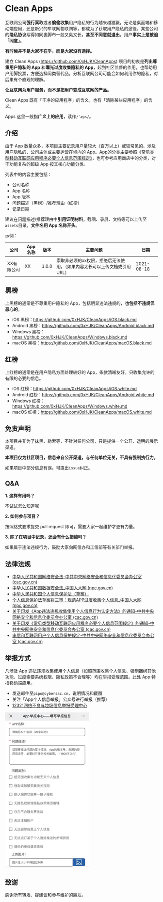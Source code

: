# Clean Apps

互联网公司**强行索取**或者**偷偷收集**用户隐私的行为越来越猖獗，无论是桌面端和移动端应用，还是新兴的车联网物联网等，都成为了获取用户隐私的途径。某些公司的**隐私协议**写得如同裹脚布一般又臭又长，**甚至不同意就退出**，用户**事实上是被迫「同意」**。

**有时候并不是大家不在乎，而是大家没有选择。**

建立 Clean Apps (https://github.com/0xHJK/CleanApps) 项目的初衷是**列出尊重用户隐私的 App** 和**曝光过度收集隐私的 App**，起到社区监督的作用，也帮助用户用脚投票，方便选择同类替代品。分析互联网公司可能会如何利用你的隐私，对后果有个直观的理解。

**让互联网为用户服务，而不是把用户变成互联网的产品。**

Clean Apps 既有「干净的应用程序」的含义，也有「清除某些应用程序」的含义。

Apps 这里一般指**广义上的应用**，读作`/ˈæps/`。

## 介绍

由于 App 数量众多，本项目主要记录用户量较大（百万以上）或较常见的、涉及用户隐私的、公司主体或主要运营在境内的 App。App的分类主要参照[《常见类型移动互联网应用程序必要个人信息范围规定》](http://www.cac.gov.cn/2021-03/22/c_1617990997054277.htm)，也可参考应用商店中的分类，对于功能复杂的超级 App 按其核心功能分类。

列表中的内容主要包括：

- 公司名称
- App 名称
- App 版本
- 问题描述（黑榜）/推荐理由（红榜）
- 记录日期

建议在问题描述/推荐理由中**引用证明材料**，截图、录屏、文档等可以上传至`assets`目录，**文件名用 App 名称开头**。

示例：

| 公司       | App 名称 | 版本  | 主要问题                                                     | 日期       |
| ---------- | -------- | ----- | ------------------------------------------------------------ | ---------- |
| XX有限公司 | XX       | 1.0.0 | 索取非必须的xx权限，拒绝后无法使用。（如果内容太长可以上传文档或引用URL） | 2021-08-18 |

## 黑榜

上黑榜的通常是不尊重用户隐私的 App，包括明显违法违规的，**也包括不违规但恶心的**。

* iOS 黑榜：https://github.com/0xHJK/CleanApps/iOS.black.md
* Android 黑榜：https://github.com/0xHJK/CleanApps/Android.black.md
* Windows 黑榜：https://github.com/0xHJK/CleanApps/Windows.black.md
* macOS 黑榜：https://github.com/0xHJK/CleanApps/macOS.black.md

## 红榜

上红榜的通常是在用户隐私方面处理较好的 App，条款清晰友好，只收集允许的有限的必要的信息。

* iOS 红榜：https://github.com/0xHJK/CleanApps/iOS.white.md
* Android 红榜：https://github.com/0xHJK/CleanApps/Android.white.md
* Windows 红榜：https://github.com/0xHJK/CleanApps/Windows.white.md
* macOS 红榜：https://github.com/0xHJK/CleanApps/macOS.white.md

## 免责声明

本项目并非为了抹黑、勒索等，不针对任何公司，只是提供一个公开、透明的展示渠道。

**本项目仅为社区项目，信息来自公开渠道，与任何单位无关，不具有强制执行力。**

如果项目中部分信息有误，可提出`issue`纠正。

## Q&A

**1. 这样有用吗？**

不试试怎么知道呢

**2. 如何参与项目？**

按照格式要求提交 pull request 即可，需要大家一起维护才更有力量。

**3. 除了在项目中记录，还会有什么措施吗？**

如果属于违法违规行为，鼓励大家向网信办和工信部等有关部门举报。

## 法律法规

* [中华人民共和国网络安全法-中共中央网络安全和信息化委员会办公室 (cac.gov.cn)](http://www.cac.gov.cn/2016-11/07/c_1119867116.htm)
* [中华人民共和国数据安全法_中国人大网 (npc.gov.cn)](http://www.npc.gov.cn/npc/c30834/202106/7c9af12f51334a73b56d7938f99a788a.shtml)
* [中华人民共和国个人信息保护法（草案）](http://www.npc.gov.cn/flcaw/flca/ff80808175265dd401754405c03f154c/attachment.pdf)
* [个人信息保护法草案将三审：规范APP过度收集个人信息_中国人大网 (npc.gov.cn)](http://www.npc.gov.cn/npc/kgfb/202108/a8468fe8e36245aa93abb8425915aacc.shtml)
* [关于印发《App违法违规收集使用个人信息行为认定方法》的通知-中共中央网络安全和信息化委员会办公室 (cac.gov.cn)](http://www.cac.gov.cn/2019-12/27/c_1578986455686625.htm)
* [关于印发《常见类型移动互联网应用程序必要个人信息范围规定》的通知-中共中央网络安全和信息化委员会办公室 (cac.gov.cn)](http://www.cac.gov.cn/2021-03/22/c_1617990997054277.htm)
* [电信和互联网用户个人信息保护规定-中共中央网络安全和信息化委员会办公室 (cac.gov.cn)](http://www.cac.gov.cn/2012-07/29/c_133142088.htm)

## 举报方式

凡涉及 App 违法违规收集使用个人信息（如超范围收集个人信息、强制捆绑其他功能、过度索要系统权限、隐私政策不合理等）均在举报受理范围。此处 App 特指移动端应用。

* 发送邮件至`pipo@cybersac.cn`，说明情况和截图
* 关注「App个人信息举报」公众号进行举报（推荐）
* [12321网络不良与垃圾信息举报受理中心](https://www.12321.cn/)

<img src="./assets/fkapps.jpg" alt="fkapps" style="zoom:50%;" />

## 致谢

感谢所有转发、提建议和参与维护的朋友。

